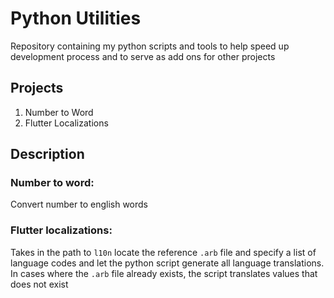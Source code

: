 # Python Utilities

Repository containing my python scripts and tools to help speed up development process and to serve as add ons for other projects

## Projects
1. Number to Word
2. Flutter Localizations


## Description

### Number to word:
Convert number to english words

### Flutter localizations:
Takes in the path to `l10n` locate the reference `.arb` file and specify a list of language codes and let the python script generate all language translations. 
In cases where the `.arb` file already exists, the script translates values that does not exist